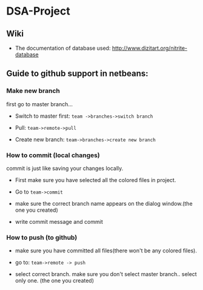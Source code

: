 # DSA-Project


## Wiki

- The documentation of database used: http://www.dizitart.org/nitrite-database




## Guide to github support in netbeans:


### Make new branch
first go to master branch...

- Switch to master first:
`team ->branches->switch branch`

- Pull:
`team->remote->pull`

- Create new branch:
`team->branches->create new branch`


### How to commit (local changes)
commit is just like saving your changes locally.

- First make sure you have selected all the colored files in project.

- Go to `team->commit`

- make sure the correct branch name appears on the dialog window.(the one you created)

- write commit message and commit

### How to push (to github)

- make sure you have committed all files(there won't be any colored files).

- go to:
`team->remote -> push`

- select correct branch. make sure you don't select master branch.. select only one. (the one you created)


